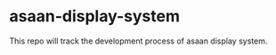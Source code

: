 asaan-display-system
====================

This repo will track the development process of asaan display system.
